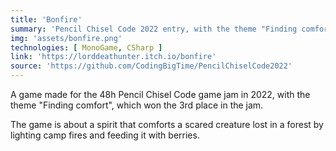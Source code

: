 ```yaml
---
title: 'Bonfire'
summary: 'Pencil Chisel Code 2022 entry, with the theme "Finding comfort".'
img: 'assets/bonfire.png'
technologies: [ MonoGame, CSharp ]
link: 'https://lorddeathunter.itch.io/bonfire'
source: 'https://github.com/CodingBigTime/PencilChiselCode2022'
---
```


A game made for the 48h Pencil Chisel Code game jam in 2022, with the theme "Finding comfort", which won the 3rd place
in the jam.

The game is about a spirit that comforts a scared creature lost in a forest by lighting camp fires and feeding it with
berries.
